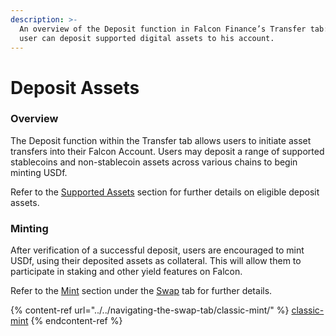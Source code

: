 ```yaml
---
description: >-
  An overview of the Deposit function in Falcon Finance’s Transfer tab: how a
  user can deposit supported digital assets to his account.
---
```


# Deposit Assets

### **Overview**

The Deposit function within the Transfer tab allows users to initiate asset transfers into their Falcon Account. Users may deposit a range of supported stablecoins and non-stablecoin assets across various chains to begin minting USDf.

Refer to the [Supported Assets](../../../../supported-assets.md) section for further details on eligible deposit assets.

### **Minting**

After verification of a successful deposit, users are encouraged to mint USDf, using their deposited assets as collateral. This will allow them to participate in staking and other yield features on Falcon.

Refer to the [Mint](../../navigating-the-swap-tab/classic-mint/) section under the [Swap](../../navigating-the-swap-tab/) tab for further details.

{% content-ref url="../../navigating-the-swap-tab/classic-mint/" %}
[classic-mint](../../navigating-the-swap-tab/classic-mint/)
{% endcontent-ref %}

